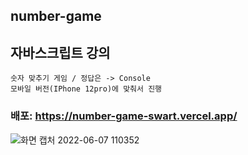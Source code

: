 ## number-game
## 자바스크립트 강의
```
숫자 맞추기 게임 / 정답은 -> Console
모바일 버전(IPhone 12pro)에 맞춰서 진행
```
### 배포: https://number-game-swart.vercel.app/
![화면 캡처 2022-06-07 110352](https://user-images.githubusercontent.com/96061695/175327924-d68ad819-027b-43ba-9d32-4434c3845f8f.png)
